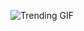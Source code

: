 ![Trending GIF](https://media0.giphy.com/media/v1.Y2lkPThiYjIxNzcycWRscTNpY3hmOWM3NG41YmhrMHdsMjJhZXFjanVuM3E3NTJ2dHhtYyZlcD12MV9naWZzX3NlYXJjaCZjdD1n/MT5UUV1d4CXE2A37Dg/giphy.gif)
